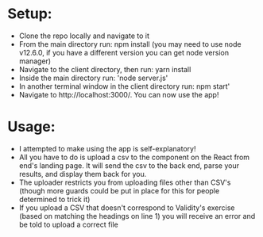 <h1>Setup:</h1>
<ul>
  <li>Clone the repo locally and navigate to it</li>
  <li>From the main directory run: npm install (you may need to use node v12.6.0, if you have a different version you can get node version manager)</li>
  <li>Navigate to the client directory, then run: yarn install</li>
  <li>Inside the main directory run: 'node server.js'</li>
  <li>In another terminal window in the client directory run: npm start'</li>
  <li>Navigate to http://localhost:3000/. You can now use the app!</li>
</ul>

<h1>Usage:</h1>
<ul>
  <li>I attempted to make using the app is self-explanatory!</li>
  <li>All you have to do is upload a csv to the component on the React from end's landing page. It will send the csv to the back end, parse your results, and display them back for you.</li>
  <li>The uploader restricts you from uploading files other than CSV's (though more guards could be put in place for this for people determined to trick it)</li>
  <li>If you upload a CSV that doesn't correspond to Validity's exercise (based on matching the headings on line 1) you will receive an error and be told to upload a correct file</li>
</ul>
